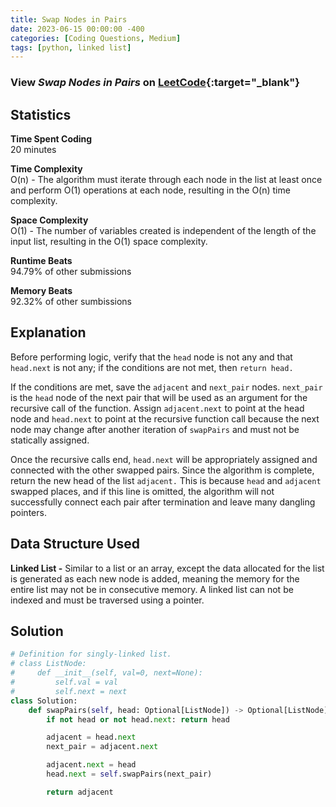 ```yaml
---
title: Swap Nodes in Pairs
date: 2023-06-15 00:00:00 -400
categories: [Coding Questions, Medium]
tags: [python, linked list]
---
```


### View *Swap Nodes in Pairs* on [LeetCode](https://leetcode.com/problems/swap-nodes-in-pairs/description/){:target="_blank"}  

## Statistics  

**Time Spent Coding**  
20 minutes

**Time Complexity**  
O(n) - The algorithm must iterate through each node in the list at least once and perform O(1) operations at each node, resulting in the O(n) time complexity.

**Space Complexity**  
O(1) - The number of variables created is independent of the length of the input list, resulting in the O(1) space complexity.

**Runtime Beats**  
94.79% of other submissions  

**Memory Beats**  
92.32% of other sumbissions  

## Explanation 
Before performing logic, verify that the `head` node is not any and that `head.next` is not any; if the conditions are not met, then `return head.`

If the conditions are met, save the `adjacent` and `next_pair` nodes. `next_pair` is the `head` node of the next pair that will be used as an argument for the recursive call of the function. Assign `adjacent.next` to point at the head node and `head.next` to point at the recursive function call because the next node may change after another iteration of `swapPairs` and must not be statically assigned.

Once the recursive calls end, `head.next` will be appropriately assigned and connected with the other swapped pairs. Since the algorithm is complete, return the new head of the list `adjacent.` This is because `head` and `adjacent` swapped places, and if this line is omitted, the algorithm will not successfully connect each pair after termination and leave many dangling pointers.

## Data Structure Used

**Linked List -** Similar to a list or an array, except the data allocated for the list is generated as each new node is added, meaning the memory for the entire list may not be in consecutive memory. A linked list can not be indexed and must be traversed using a pointer.


## Solution  

```python
# Definition for singly-linked list.
# class ListNode:
#     def __init__(self, val=0, next=None):
#         self.val = val
#         self.next = next
class Solution:
    def swapPairs(self, head: Optional[ListNode]) -> Optional[ListNode]:
        if not head or not head.next: return head

        adjacent = head.next
        next_pair = adjacent.next

        adjacent.next = head
        head.next = self.swapPairs(next_pair)

        return adjacent
```